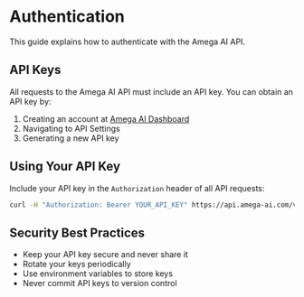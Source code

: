 # Authentication

This guide explains how to authenticate with the Amega AI API.

## API Keys

All requests to the Amega AI API must include an API key. You can obtain an API key by:

1. Creating an account at [Amega AI Dashboard](https://dashboard.amega-ai.com)
2. Navigating to API Settings
3. Generating a new API key

## Using Your API Key

Include your API key in the `Authorization` header of all API requests:

```bash
curl -H "Authorization: Bearer YOUR_API_KEY" https://api.amega-ai.com/v1/endpoint
```

## Security Best Practices

- Keep your API key secure and never share it
- Rotate your keys periodically
- Use environment variables to store keys
- Never commit API keys to version control 
